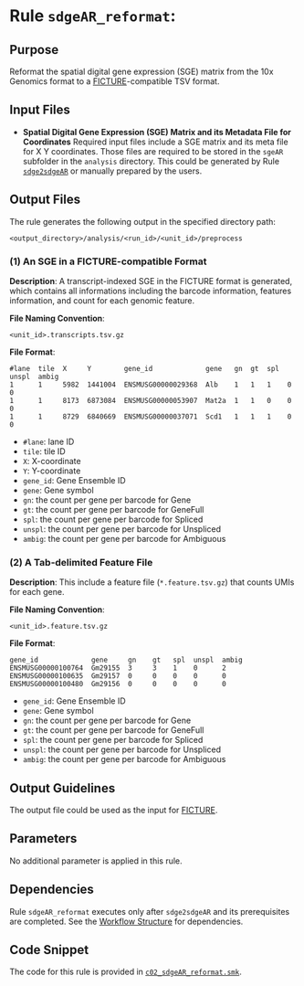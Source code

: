 # Rule `sdgeAR_reformat`:

## Purpose
Reformat the spatial digital gene expression (SGE) matrix from the 10x Genomics format to a [FICTURE](https://seqscope.github.io/ficture/)-compatible TSV format.

## Input Files
* **Spatial Digital Gene Expression (SGE) Matrix and its Metadata File for Coordinates**
Required input files include a SGE matrix and its meta file for X Y coordinates. Those files are required to be stored in the `sgeAR` subfolder in the `analysis` directory. This could be generated by Rule [`sdge2sdgeAR`](./sdge2sdgeAR.md) or manually prepared by the users.

## Output Files
The rule generates the following output in the specified directory path:
```
<output_directory>/analysis/<run_id>/<unit_id>/preprocess
```

### (1) An SGE in a FICTURE-compatible Format

**Description**: A transcript-indexed SGE in the FICTURE format is generated, which contains all informations including the barcode information, features information, and count for each genomic feature. 

**File Naming Convention**: 
```
<unit_id>.transcripts.tsv.gz
```

**File Format**:
```
#lane  tile  X     Y        gene_id             gene   gn  gt  spl  unspl  ambig
1      1     5982  1441004  ENSMUSG00000029368  Alb    1   1   1    0      0
1      1     8173  6873084  ENSMUSG00000053907  Mat2a  1   1   0    0      0
1      1     8729  6840669  ENSMUSG00000037071  Scd1   1   1   1    0      0
```

 * `#lane`: lane ID
 * `tile`: tile ID
 * `X`: X-coordinate
 * `Y`: Y-coordinate
 * `gene_id`: Gene Ensemble ID
 * `gene`: Gene symbol
 * `gn`: the count per gene per barcode for Gene
 * `gt`: the count per gene per barcode for GeneFull
 * `spl`: the count per gene per barcode for Spliced
 * `unspl`: the count per gene per barcode for Unspliced
 * `ambig`: the count per gene per barcode for Ambiguous

### (2) A Tab-delimited Feature File
**Description**: This include a feature file (`*.feature.tsv.gz`) that counts UMIs for each gene.

**File Naming Convention**:
```
<unit_id>.feature.tsv.gz 
```

**File Format**:

```
gene_id             gene     gn    gt   spl  unspl  ambig
ENSMUSG00000100764  Gm29155  3     3    1    0      2
ENSMUSG00000100635  Gm29157  0     0    0    0      0
ENSMUSG00000100480  Gm29156  0     0    0    0      0
```

 * `gene_id`: Gene Ensemble ID
 * `gene`: Gene symbol
 * `gn`: the count per gene per barcode for Gene
 * `gt`: the count per gene per barcode for GeneFull
 * `spl`: the count per gene per barcode for Spliced
 * `unspl`: the count per gene per barcode for Unspliced
 * `ambig`: the count per gene per barcode for Ambiguous

## Output Guidelines
The output file could be used as the input for [FICTURE](https://seqscope.github.io/ficture/).

## Parameters
No additional parameter is applied in this rule.

## Dependencies

Rule `sdgeAR_reformat` executes only after `sdge2sdgeAR` and its prerequisites are completed. See the [Workflow Structure](../../home/workflow_structure.md) for dependencies.

## Code Snippet
The code for this rule is provided in [`c02_sdgeAR_reformat.smk`](https://github.com/seqscope/NovaScope/blob/main/rules/c02_sdgeAR_reformat.smk).
